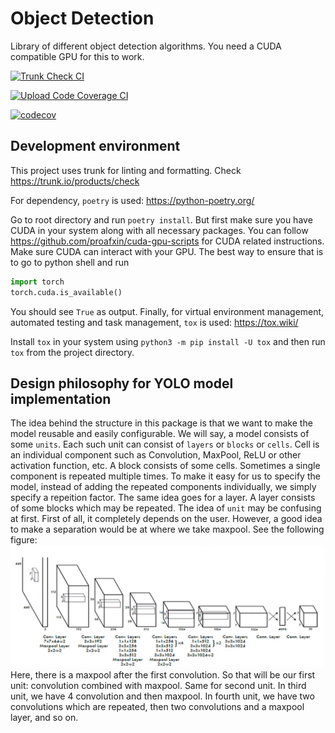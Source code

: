 # Object Detection

Library of different object detection algorithms. You need a CUDA compatible GPU for this to work.

[![Trunk Check CI](https://github.com/proafxin/object-detection/actions/workflows/trunk.yml/badge.svg)](https://github.com/proafxin/object-detection/actions/workflows/trunk.yml)

[![Upload Code Coverage CI](https://github.com/proafxin/object-detection/actions/workflows/ci.yml/badge.svg)](https://github.com/proafxin/object-detection/actions/workflows/ci.yml)

[![codecov](https://codecov.io/gh/proafxin/object-detection/graph/badge.svg?token=ZM9kss9LrH)](https://codecov.io/gh/proafxin/object-detection)

## Development environment

This project uses trunk for linting and formatting. Check <https://trunk.io/products/check>

For dependency, `poetry` is used: <https://python-poetry.org/>

Go to root directory and run `poetry install`. But first make sure you have CUDA in your system along with all necessary packages. You can follow <https://github.com/proafxin/cuda-gpu-scripts> for CUDA related instructions. Make sure CUDA can interact with your GPU. The best way to ensure that is to go to python shell and run

```python
import torch
torch.cuda.is_available()
```

You should see `True` as output. Finally, for virtual environment management, automated testing and task management, `tox` is used: <https://tox.wiki/>

Install `tox` in your system using `python3 -m pip install -U tox` and then run `tox` from the project directory.

## Design philosophy for YOLO model implementation

The idea behind the structure in this package is that we want to make the model reusable and easily configurable.
We will say, a model consists of some `units`. Each such unit can consist of `layers` or `blocks` or `cells`.
Cell is an individual component such as Convolution, MaxPool, ReLU or other activation function, etc.
A block consists of some cells. Sometimes a single component is repeated multiple times.
To make it easy for us to specify the model, instead of adding the repeated components individually, we simply specify a repeition factor.
The same idea goes for a layer. A layer consists of some blocks which may be repeated.
The idea of `unit` may be confusing at first. First of all, it completely depends on the user. However, a good idea to make a separation would be at where we take maxpool. See the following figure:
![Yolov1 architecture](image.png)
Here, there is a maxpool after the first convolution. So that will be our first unit: convolution combined with maxpool. Same for second unit.
In third unit, we have 4 convolution and then maxpool.
In fourth unit, we have two convolutions which are repeated, then two convolutions and a maxpool layer, and so on.
